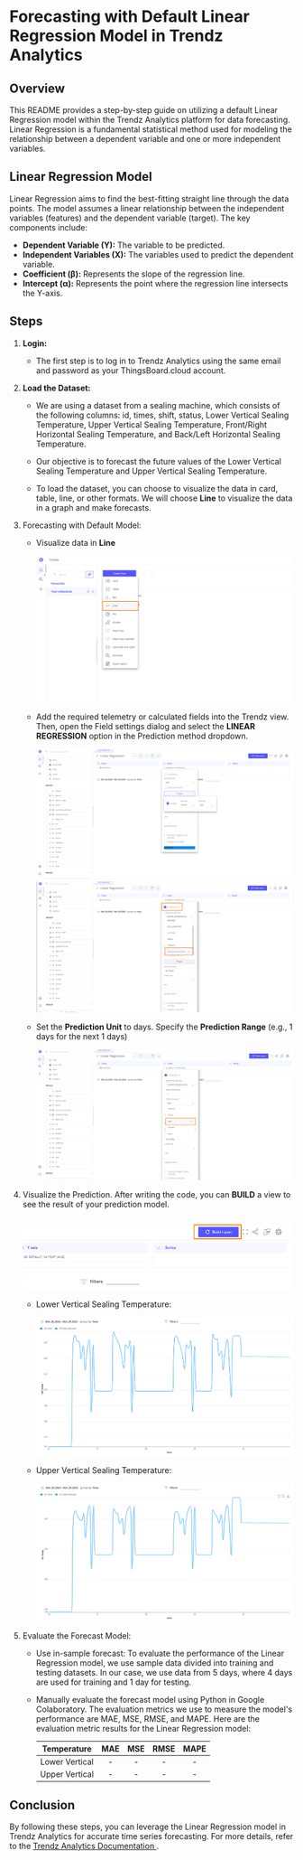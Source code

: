# Forecasting with Default Linear Regression Model in Trendz Analytics

## **Overview**

This README provides a step-by-step guide on utilizing a default Linear Regression model within the Trendz Analytics platform for data forecasting. Linear Regression is a fundamental statistical method used for modeling the relationship between a dependent variable and one or more independent variables.

## Linear Regression Model

Linear Regression aims to find the best-fitting straight line through the data points. The model assumes a linear relationship between the independent variables (features) and the dependent variable (target). The key components include:

- **Dependent Variable (Y):** The variable to be predicted.
- **Independent Variables (X):** The variables used to predict the dependent variable.
- **Coefficient (β):** Represents the slope of the regression line.
- **Intercept (α):** Represents the point where the regression line intersects the Y-axis.

## **Steps**

1. **Login:**

   - The first step is to log in to Trendz Analytics using the same email and password as your ThingsBoard.cloud account.

2. **Load the Dataset:**

   - We are using a dataset from a sealing machine, which consists of the following columns: id, times, shift, status, Lower Vertical Sealing Temperature, Upper Vertical Sealing Temperature, Front/Right Horizontal Sealing Temperature, and Back/Left Horizontal Sealing Temperature.

   - Our objective is to forecast the future values of the Lower Vertical Sealing Temperature and Upper Vertical Sealing Temperature.

   - To load the dataset, you can choose to visualize the data in card, table, line, or other formats. We will choose **Line** to visualize the data in a graph and make forecasts.

3. Forecasting with Default Model:

   - Visualize data in **Line**

     ![alt text](images\default_LR\line.png)

   - Add the required telemetry or calculated fields into the Trendz view. Then, open the Field settings dialog and select the **LINEAR REGRESSION** option in the Prediction method dropdown.

     ![alt text](images\default_LR\fillgap.png)
     ![alt text](images\default_LR\pred.png)

   - Set the **Prediction Unit** to days. Specify the **Prediction Range** (e.g., 1 days for the next 1 days)

     ![alt text](images\default_LR\range.png)

4. Visualize the Prediction. After writing the code, you can **BUILD** a view to see the result of your prediction model.

   ![alt text](images\default_LR\build.png)

   - Lower Vertical Sealing Temperature:

     ![alt text](images\default_LR\result_vb.png)

   - Upper Vertical Sealing Temperature:

     ![alt text](images\default_LR\result_va.png)

5. Evaluate the Forecast Model:

   - Use in-sample forecast: To evaluate the performance of the Linear Regression model, we use sample data divided into training and testing datasets. In our case, we use data from 5 days, where 4 days are used for training and 1 day for testing.
   - Manually evaluate the forecast model using Python in Google Colaboratory. The evaluation metrics we use to measure the model's performance are MAE, MSE, RMSE, and MAPE. Here are the evaluation metric results for the Linear Regression model:

     |  Temperature   | MAE | MSE | RMSE | MAPE |
     | :------------: | :-: | :-: | :--: | :--: |
     | Lower Vertical |  -  |  -  |  -   |  -   |
     | Upper Vertical |  -  |  -  |  -   |  -   |

## Conclusion

By following these steps, you can leverage the Linear Regression model in Trendz Analytics for accurate time series forecasting. For more details, refer to the [Trendz Analytics Documentation ](https://thingsboard.io/docs/trendz/).
